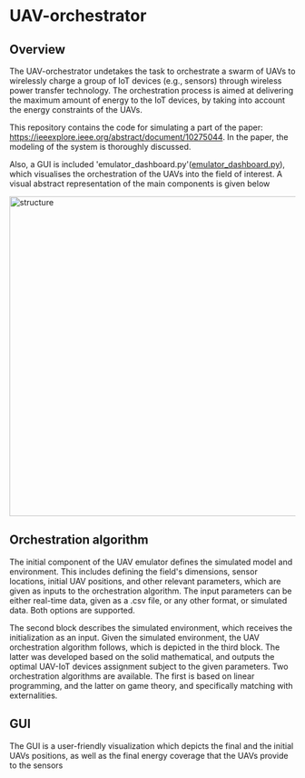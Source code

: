 # UAV-orchestrator
## Overview
The UAV-orchestrator undetakes the task to orchestrate a swarm of UAVs to wirelessly charge a group of IoT devices (e.g., sensors) through wireless power transfer technology. The orchestration process is aimed at delivering the maximum amount of energy to the IoT devices, by taking into account the energy constraints of the UAVs.

This repository contains the code for simulating a part of the paper: https://ieeexplore.ieee.org/abstract/document/10275044. In the paper, the modeling of the system is thoroughly discussed.

Also, a GUI is included 'emulator_dashboard.py'([emulator_dashboard.py](https://github.com/wcipAUTH/UAV-orchestrator/blob/main/emulator_dashboard.py)), which visualises the orchestration of the UAVs into the field of interest. A visual abstract representation of the main components is given below

<img width="563" alt="structure" src="https://github.com/wcipAUTH/UAV-orchestrator/assets/148755699/f086612f-66e6-49e7-b658-450c0795b907">


## Orchestration algorithm


The initial component of the UAV emulator defines the simulated model and environment. This includes defining the field's dimensions, sensor locations, initial UAV positions, and other relevant parameters, which are given as inputs to the orchestration algorithm. The input parameters can be either real-time data, given as a .csv file, or any other format, or simulated data. Both options are supported.

The second block describes the simulated environment, which receives the initialization as an input. Given the simulated environment, the UAV orchestration algorithm follows, which is depicted in the third block. The latter was developed based on the solid mathematical, and outputs the optimal UAV-IoT devices assignment subject to the given parameters. Two orchestration algorithms are available. The first is based on linear programming, and the latter on game theory, and specifically matching with externalities.

## GUI
The GUI is a user-friendly visualization which depicts the final and the initial UAVs positions, as well as the final energy coverage that the UAVs provide to the sensors
